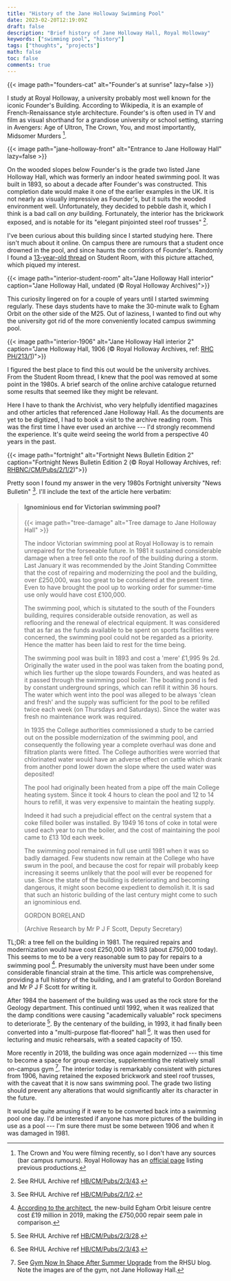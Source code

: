 ```yaml
---
title: "History of the Jane Holloway Swimming Pool"
date: 2023-02-20T12:19:09Z
draft: false
description: "Brief history of Jane Holloway Hall, Royal Holloway"
keywords: ["swimming pool", "history"]
tags: ["thoughts", "projects"]
math: false
toc: false
comments: true
---
```


{{< image path="founders-cat" alt="Founder's at sunrise" lazy=false >}}

I study at Royal Holloway, a university probably most well known for the iconic Founder's Building. According to Wikipedia, it is an example of French-Renaissance style architecture. Founder's is often used in TV and film as visual shorthand for a grandiose university or school setting, starring in Avengers: Age of Ultron, The Crown, You, and most importantly, Midsomer Murders [^1].

[^1]: The Crown and You were filming recently, so I don't have any sources (bar campus rumours). Royal Holloway has an [official page](https://www.royalholloway.ac.uk/about-us/our-history/our-story/in-tv-and-film/) listing previous productions.

{{< image path="jane-holloway-front" alt="Entrance to Jane Holloway Hall" lazy=false >}}

On the wooded slopes below Founder's is the grade two listed Jane Holloway Hall, which was formerly an indoor heated swimming pool. It was built in 1893, so about a decade after Founder's was constructed. This completion date would make it one of the earlier examples in the UK. It is not nearly as visually impressive as Founder's, but it suits the wooded environment well. Unfortunately, they decided to pebble dash it, which I think is a bad call on _any_ building. Fortunately, the interior has the brickwork exposed, and is notable for its "elegant pinjointed steel roof trusses" [^4].

I've been curious about this building since I started studying here. There isn't much about it online. On campus there are rumours that a student once drowned in the pool, and since haunts the corridors of Founder's. Randomly I found a [13-year-old thread](https://www.thestudentroom.co.uk/showthread.php?t=903291) on Student Room, with this picture attached, which piqued my interest.

{{< image path="interior-student-room" alt="Jane Holloway Hall interior" caption="Jane Holloway Hall, undated (© Royal Holloway Archives)">}}

This curiosity lingered on for a couple of years until I started swimming regularly. These days students have to make the 30-minute walk to Egham Orbit on the other side of the M25. Out of laziness, I wanted to find out why the university got rid of the more conveniently located campus swimming pool.

{{< image path="interior-1906" alt="Jane Holloway Hall interior 2" caption="Jane Holloway Hall, 1906 (© Royal Holloway Archives, ref: [RHC PH/213/1](https://www.flickr.com/photos/rhularchives/3811874334))">}}

I figured the best place to find this out would be the university archives. From the Student Room thread, I knew that the pool was removed at some point in the 1980s. A brief search of the online archive catalogue returned some results that seemed like they might be relevant.

Here I have to thank the Archivist, who very helpfully identified magazines and other articles that referenced Jane Holloway Hall. As the documents are yet to be digitized, I had to book a visit to the archive reading room. This was the first time I have ever used an archive --- I'd strongly recommend the experience. It's quite weird seeing the world from a perspective 40 years in the past.

{{< image path="fortnight" alt="Fortnight News Bulletin Edition 2" caption="Fortnight News Bulletin Edition 2 (© Royal Holloway Archives, ref: [RHBNC/CM/Pubs/2/1/2](http://185.121.204.135/archives/#/details/ecatalogue/9361))">}}

Pretty soon I found my answer in the very 1980s Fortnight university "News Bulletin" [^6]. I'll include the text of the article here verbatim:

[^6]: See RHUL Archive ref [HB/CM/Pubs/2/1/2](http://185.121.204.135/archives/#/details/ecatalogue/9361).

> #### Ignominious end for Victorian swimming pool?
>
> {{< image path="tree-damage" alt="Tree damage to Jane Holloway Hall" >}}
>
> The indoor Victorian swimming pool at Royal Holloway is to remain unrepaired for the forseeable future. In 1981 it sustained considerable damage when a tree fell onto the roof of the building during a storm. Last January it was recommended by the Joint Standing Committee that the cost of repairing and modernizing the pool and the building, over £250,000, was too great to be considered at the present time. Even to have brought the pool up to working order for summer-time use only would have cost £100,000.
>
> The swimming pool, which is situtated to the south of the Founders building, requires considerable outside renovation, as well as reflooring and the renewal of electrical equipment. It was considered that as far as the funds available to be spent on sports facilities were concerned, the swimming pool could not be regarded as a priority. Hence the matter has been laid to rest for the time being.
>
> The swimming pool was built in 1893 and cost a 'mere' £1,995 9s 2d. Originally the water used in the pool was taken from the boating pond, which lies further up the slope towards Founders, and was heated as it passed through the swimming pool boiler. The boating pond is fed by constant underground springs, which can refill it within 36 hours. The water which went into the pool was alleged to be always 'clean and fresh' and the supply was sufficient for the pool to be refilled twice each week (on Thursdays and Saturdays). Since the water was fresh no maintenance work was required.
>
> In 1935 the College authorities commissioned a study to be carried out on the possible modernization of the swimming pool, and consequently the following year a complete overhaul was done and filtration plants were fitted. The College authorities were worried that chlorinated water would have an adverse effect on cattle which drank from another pond lower down the slope where the used water was deposited!
>
> The pool had originally been heated from a pipe off the main College heating system. Since it took 4 hours to clean the pool and 12 to 14 hours to refill, it was very expensive to maintain the heating supply.
>
> Indeed it had such a prejudicial effect on the central system that a coke filled boiler was installed. By 1949 16 tons of coke in total were used each year to run the boiler, and the cost of maintaining the pool came to £13 10d each week.
>
> The swimming pool remained in full use until 1981 when it was so badly damaged. Few students now remain at the College who have swum in the pool, and because the cost for repair will probably keep increasing it seems unlikely that the pool will ever be reopened for use. Since the state of the building is deteriorating and becoming dangerous, it might soon become expedient to demolish it. It is sad that such an historic building of the last century might come to such an ignominious end.
>
> GORDON BORELAND
>
> (Archive Research by Mr P J F Scott, Deputy Secretary)

TL;DR: a tree fell on the building in 1981. The required repairs and modernization would have cost £250,000 in 1983 (about £750,000 today). This seems to me to be a very reasonable sum to pay for repairs to a swimming pool [^2]. Presumably the university must have been under some considerable financial strain at the time. This article was comprehensive, providing a full history of the building, and I am grateful to Gordon Boreland and Mr P J F Scott for writing it. 

[^2]: [According to the architect](https://web.archive.org/web/20230214222905if_/https://watsonbatty.com/wp-content/uploads/2017/06/WBA-Sport-and-Leisure-2019-Final-Int-SML-1.pdf#page=7), the new-build Egham Orbit leisure centre cost £19 million in 2019, making the £750,000 repair seem pale in comparison.

After 1984 the basement of the building was used as the rock store for the Geology department. This continued until 1992, when it was realized that the damp conditions were causing "academically valuable" rock specimens to deteriorate [^3]. By the centenary of the building, in 1993, it had finally been converted into a "multi-purpose flat-floored" hall [^4]. It was then used for lecturing and music rehearsals, with a seated capacity of 150.

[^3]: See RHUL Archive ref [HB/CM/Pubs/2/3/28](http://185.121.204.135/archives/#/details/ecatalogue/10914).
[^4]: See RHUL Archive ref [HB/CM/Pubs/2/3/43](http://185.121.204.135/archives/#/details/ecatalogue/9947).

More recently in 2018, the building was once again modernized --- this time to become a space for group exercise, supplementing the relatively small on-campus gym [^5]. The interior today is remarkably consistent with pictures from 1906, having retained the exposed brickwork and steel roof trusses, with the caveat that it is now sans swimming pool. The grade two listing should prevent any alterations that would significantly alter its character in the future.

It would be quite amusing if it were to be converted back into a swimming pool one day. I'd be interested if anyone has more pictures of the building in use as a pool --- I'm sure there must be some between 1906 and when it was damaged in 1981.

[^5]: See [Gym Now In Shape After Summer Upgrade](https://web.archive.org/web/20210123225056/https://www.su.rhul.ac.uk/news/article/surhul/Blog-Gym-Now-In-Shape-After-Summer-Upgrades/) from the RHSU blog. Note the images are of the gym, not Jane Holloway Hall.
